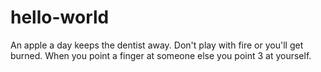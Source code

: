 # hello-world

An apple a day keeps the dentist away.
Don't play with fire or you'll get burned.
When you point a finger at someone else you point 3 at yourself.
